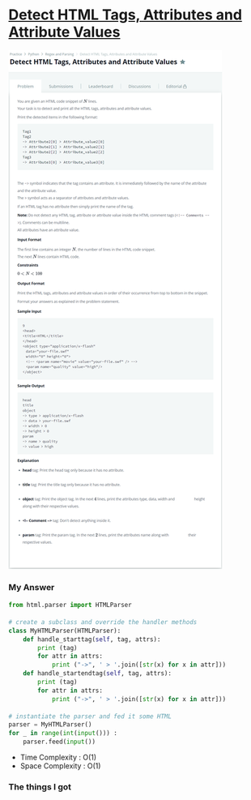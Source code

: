 # [Detect HTML Tags, Attributes and Attribute Values](https://www.hackerrank.com/challenges/detect-html-tags-attributes-and-attribute-values/problem)

![image](Problem.png)



### My Answer

```python
from html.parser import HTMLParser

# create a subclass and override the handler methods
class MyHTMLParser(HTMLParser):
    def handle_starttag(self, tag, attrs):
        print (tag)
        for attr in attrs:
            print ("->", ' > '.join([str(x) for x in attr]))
    def handle_startendtag(self, tag, attrs):
        print (tag)
        for attr in attrs:
            print ("->", ' > '.join([str(x) for x in attr]))

# instantiate the parser and fed it some HTML
parser = MyHTMLParser()
for _ in range(int(input())) : 
    parser.feed(input())
```

* Time Complexity : O(1)
* Space Complexity : O(1)



### The things I got
